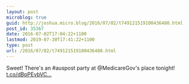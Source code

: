 ```yaml
---
layout: post
microblog: true
guid: http://joshua.micro.blog/2016/07/02/t749121519100436480.html
post_id: 35367
date: 2016-07-02T17:04:22+1100
lastmod: 2019-07-30T17:41:22+1100
type: post
url: /2016/07/02/t749121519100436480.html
---
```

Sweet! There's an #auspost party at @MedicareGov's place tonight! [t.co/dBpPEvbVC...](https://t.co/dBpPEvbVCB)
